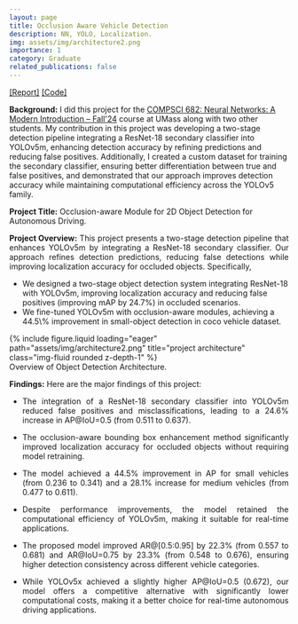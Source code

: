 ```yaml
---
layout: page
title: Occlusion Aware Vehicle Detection
description: NN, YOLO, Localization.
img: assets/img/architecture2.png
importance: 1
category: Graduate
related_publications: false
---
```

<a href="https://amit-sarker.github.io/assets/pdf/Occlusion_Aware_Vehicle_Detection.pdf">[Report]</a> <a href='https://github.com/amit-sarker/vehicle-detection-with-occlusion'>[Code]</a>

<strong>Background:</strong> I did this project for the <a href="https://cvl-umass.github.io/compsci682-fall-2024/index.html">COMPSCI 682: Neural Networks: A Modern Introduction – Fall'24</a> course at UMass along with two other students. My contribution in this project was developing a two-stage detection pipeline integrating a ResNet-18 secondary classifier into YOLOv5m, enhancing detection accuracy by refining predictions and reducing false positives. Additionally, I created a custom dataset for training the secondary classifier, ensuring better differentiation between true and false positives, and demonstrated that our approach improves detection accuracy while maintaining computational efficiency across the YOLOv5 family.

<strong>Project Title:</strong> Occlusion-aware Module for 2D Object Detection for Autonomous Driving.

<p style="text-align:justify">
<strong>Project Overview:</strong> This project presents a two-stage detection pipeline that enhances YOLOv5m by integrating a ResNet-18 secondary classifier. Our approach refines detection predictions, reducing false detections while improving localization accuracy for occluded objects. Specifically,

<ul>
    <li>We designed a two-stage object detection system integrating ResNet-18 with YOLOv5m, improving localization accuracy and reducing false positives (improving mAP by 24.7%) in occluded scenarios.</li>
    <li>We fine-tuned YOLOv5m with occlusion-aware modules, achieving a 44.5\% improvement in small-object detection in coco vehicle dataset.</li>
</ul>

<div class="row">
    <div class="col-sm mt-3 mt-md-0">
        {% include figure.liquid loading="eager" path="assets/img/architecture2.png" title="project architecture" class="img-fluid rounded z-depth-1" %}
    </div>
</div>
<div class="caption">
    Overview of Object Detection Architecture.
</div>

<p style="text-align:justify"><strong>Findings:</strong> Here are the major findings of this project:</p>

<ul>
    <li> <p style="text-align:justify"> The integration of a ResNet-18 secondary classifier into YOLOv5m reduced false positives and misclassifications, leading to a 24.6% increase in AP@IoU=0.5 (from 0.511 to 0.637).</p> </li>
    <li> <p style="text-align:justify"> The occlusion-aware bounding box enhancement method significantly improved localization accuracy for occluded objects without requiring model retraining.</p> </li>
    <li> <p style="text-align:justify"> The model achieved a 44.5% improvement in AP for small vehicles (from 0.236 to 0.341) and a 28.1% increase for medium vehicles (from 0.477 to 0.611).</p> </li>
    <li> <p style="text-align:justify"> Despite performance improvements, the model retained the computational efficiency of YOLOv5m, making it suitable for real-time applications.</p> </li>
    <li> <p style="text-align:justify"> The proposed model improved AR@[0.5:0.95] by 22.3% (from 0.557 to 0.681) and AR@IoU=0.75 by 23.3% (from 0.548 to 0.676), ensuring higher detection consistency across different vehicle categories.</p> </li>
    <li> <p style="text-align:justify"> While YOLOv5x achieved a slightly higher AP@IoU=0.5 (0.672), our model offers a competitive alternative with significantly lower computational costs, making it a better choice for real-time autonomous driving applications.</p> </li>
</ul>






